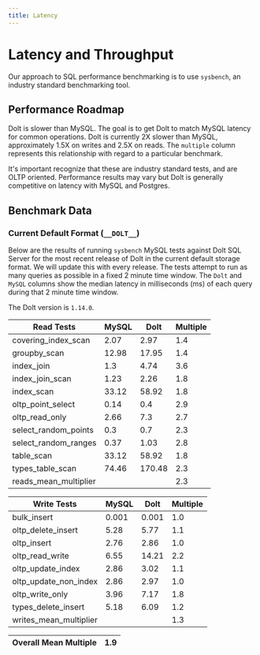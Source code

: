 ```yaml
---
title: Latency
---
```


# Latency and Throughput

Our approach to SQL performance benchmarking is to use `sysbench`, an
industry standard benchmarking tool.

## Performance Roadmap

Dolt is slower than MySQL. The goal is to get Dolt to match 
MySQL latency for common operations. Dolt is currently 2X slower 
than MySQL, approximately 1.5X on writes and 2.5X on reads. The 
`multiple` column represents this relationship with regard to a 
particular benchmark.

It's important recognize that these are industry standard tests, and
are OLTP oriented. Performance results may vary but Dolt is 
generally competitive on latency with MySQL and Postgres.

## Benchmark Data

### Current Default Format (`__DOLT__`)

Below are the results of running `sysbench` MySQL tests against Dolt
SQL Server for the most recent release of Dolt in the current default 
storage format. We will update this with every release. The tests 
attempt to run as many queries as possible in a fixed 2 minute time 
window. The `Dolt` and `MySQL` columns show the median latency in 
milliseconds (ms) of each query during that 2 minute time window.

The Dolt version is `1.14.0`.

<!-- START___DOLT___LATENCY_RESULTS_TABLE -->
|       Read Tests        | MySQL |  Dolt  | Multiple |
|-------------------------|-------|--------|----------|
| covering\_index\_scan   |  2.07 |   2.97 |      1.4 |
| groupby\_scan           | 12.98 |  17.95 |      1.4 |
| index\_join             |   1.3 |   4.74 |      3.6 |
| index\_join\_scan       |  1.23 |   2.26 |      1.8 |
| index\_scan             | 33.12 |  58.92 |      1.8 |
| oltp\_point\_select     |  0.14 |    0.4 |      2.9 |
| oltp\_read\_only        |  2.66 |    7.3 |      2.7 |
| select\_random\_points  |   0.3 |    0.7 |      2.3 |
| select\_random\_ranges  |  0.37 |   1.03 |      2.8 |
| table\_scan             | 33.12 |  58.92 |      1.8 |
| types\_table\_scan      | 74.46 | 170.48 |      2.3 |
| reads\_mean\_multiplier |       |        |      2.3 |

|       Write Tests        | MySQL | Dolt  | Multiple |
|--------------------------|-------|-------|----------|
| bulk\_insert             | 0.001 | 0.001 |      1.0 |
| oltp\_delete\_insert     |  5.28 |  5.77 |      1.1 |
| oltp\_insert             |  2.76 |  2.86 |      1.0 |
| oltp\_read\_write        |  6.55 | 14.21 |      2.2 |
| oltp\_update\_index      |  2.86 |  3.02 |      1.1 |
| oltp\_update\_non\_index |  2.86 |  2.97 |      1.0 |
| oltp\_write\_only        |  3.96 |  7.17 |      1.8 |
| types\_delete\_insert    |  5.18 |  6.09 |      1.2 |
| writes\_mean\_multiplier |       |       |      1.3 |

| Overall Mean Multiple | 1.9 |
|-----------------------|-----|
<!-- END___DOLT___LATENCY_RESULTS_TABLE -->
<br/>
